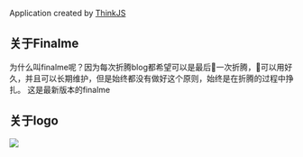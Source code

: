 
Application created by [ThinkJS](http://www.thinkjs.org)

## 关于Finalme
为什么叫finalme呢？因为每次折腾blog都希望可以是最后一次折腾，可以用好久，并且可以长期维护，但是始终都没有做好这个原则，始终是在折腾的过程中挣扎。
这是最新版本的finalme

## 关于logo
![](https://avatars3.githubusercontent.com/u/3427548?s=460&v=4)
